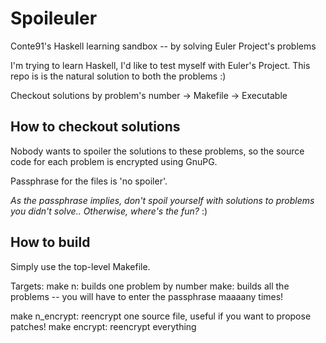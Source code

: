 # Spoileuler
Conte91's Haskell learning sandbox -- by solving Euler Project's problems

I'm trying to learn Haskell, I'd like to test myself with Euler's Project. This repo is is the natural solution to both the problems :)

Checkout solutions by problem's number -> Makefile -> Executable

## How to checkout solutions ##
Nobody wants to spoiler the solutions to these problems, so the source code for each problem is encrypted using GnuPG. 

Passphrase for the files is 'no spoiler'.

_As the passphrase implies, don't spoil yourself with solutions to problems you didn't solve.. Otherwise, where's the fun?_ :)

## How to build ##
Simply use the top-level Makefile. 

Targets:
  make n: builds one problem by number
  make: builds all the problems -- you will have to enter the passphrase maaaany times!

  make n_encrypt: reencrypt one source file, useful if you want to propose patches!
  make encrypt: reencrypt everything



